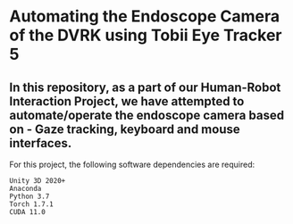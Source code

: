 # Automating the Endoscope Camera of the DVRK using Tobii Eye Tracker 5 

## In this repository, as a part of our Human-Robot Interaction Project, we have attempted to automate/operate the endoscope camera based on - Gaze tracking, keyboard and mouse interfaces.

For this project, the following software dependencies are required:
```
Unity 3D 2020+
Anaconda 
Python 3.7
Torch 1.7.1
CUDA 11.0
```

